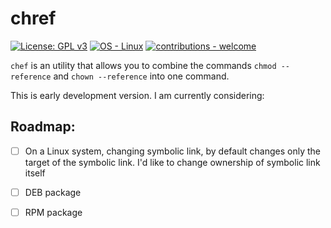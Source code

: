 # chref

 [![License: GPL v3](https://img.shields.io/badge/License-GPLv3-blue.svg)](https://www.gnu.org/licenses/gpl-3.0)
 [![OS - Linux](https://img.shields.io/badge/OS-Linux-blue?logo=linux&logoColor=white)](https://www.linux.org/ "Go to Linux homepage")
 [![contributions - welcome](https://img.shields.io/badge/contributions-welcome-blue)](/CONTRIBUTING.md "Go to contributions doc")
 

`chef` is an utility that allows you to combine the commands `chmod --reference` and `chown --reference` into one command.

This is early development version. I am currently considering:

## Roadmap:

- [ ] On a Linux system, changing symbolic link, by default changes only the target of the symbolic link. I'd like to change ownership of symbolic link itself
- [ ] DEB package
- [ ] RPM package


